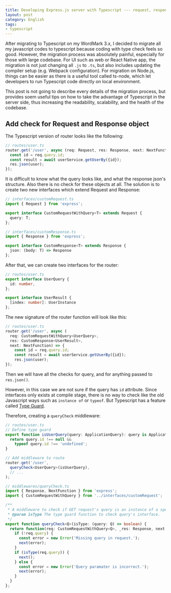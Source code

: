 ```yaml
---
title: Developing Express.js server with Typescript --- request, response check and more
layout: post
category: English
tags:
- typescript
---
```


After migrating to Typescript on my WordMark 3.x, I decided to migrate all my javascript codes to typescript because coding with type check feels so good. However, the migration process was absolutely painful, especially for those with large codebase. For UI such as web or React Native app, the migration is not just changing all `.js` to `.ts`, but also includes updating the compiler setup (e.g. Webpack configuration). For migration on Node.js, things can be easier as there is a useful tool called ts-node, which let developers to run Typescript code directly on local environment.

This post is not going to describe every details of the migration process, but provides soem useful tips on how to take the advantage of Typescript in the server side, thus increasing the readability, scalability, and the health of the codebase.

## Add check for Request and Response object

The Typescript version of router looks like the following:

```typescript
// routes/user.ts
router.get('/user', async (req: Request, res: Response, next: NextFunction) => {
  const id = req.query.id;
  const result = await userService.getUserBy({id});
  res.json(user);
});
```

It is difficult to know what the query looks like, and what the response json's structure. Also there is no check for these objects at all. The solution is to create two new interfaces which extend Request and Response:

```typescript
// interfaces/customRequest.ts
import { Request } from 'express';

export interface CustomRequestWithQuery<T> extends Request {
  query: T;
};

// interfaces/customResponse.ts
import { Response } from 'express';

export interface CustomResponse<T> extends Response {
  json: (body: T) => Response
};
```

After that, we can create two interfaces for the router:

```typescript
// routes/user.ts
export interface UserQuery {
  id: number,
};

export interface UserResult {
  [index: number]: UserInstance
};
```

The new signature of the router function will look like this:

```typescript
// routes/user.ts
router.get('/user', async (
  req: CustomRequestWithQuery<UserQuery>,
  res: CustomResponse<UserResult>,
  next: NextFunction) => {
    const id = req.query.id;
    const result = await userService.getUserBy({id});
    res.json(user);
});
```

Then we will have all the checks for query, and for anything passed to `res.json()`.

However, in this case we are not sure if the query has `id` attribute. Since interfaces only exists at compile stage, there is no way to check like the old Javascript ways such as `instance of` or `typeof`. But Typescript has a feature called [Type Guard](http://www.typescriptlang.org/docs/handbook/advanced-types.html).

Therefore, creating a `queryCheck` middleware:

```typescript
// routes/user.ts
// Define type guard
export function isUserQuery(query: ApplicationQuery): query is ApplicationQuery {
  return query.id !== null &&
    typeof query.id !== 'undefined';
}

// Add middleware to route
router.get('/user',
  queryCheck<UserQuery>(isUserQuery),
  // ...
);

// middlewares/queryCheck.ts
import { Response, NextFunction } from 'express';
import { CustomRequestWithQuery } from '../interfaces/customRequest';

/**
 * A middleware to check if GET request's query is an instance of a specific interface.
 * @param isType The type guard function to check query's interface.
 */
export function queryCheck<Q>(isType: (query: Q) => boolean) {
  return function(req: CustomRequestWithQuery<Q>, _res: Response, next: NextFunction) {
    if (!req.query) {
      const error = new Error('Missing query in request.');
      next(error);
    }
    if (isType(req.query)) {
      next();
    } else {
      const error = new Error('Query paramater is incorrect.');
      next(error);
    }
  }
};
```

